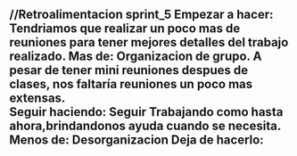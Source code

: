 //Retroalimentacion sprint_5
Empezar a hacer:
 Tendriamos que realizar un poco mas de reuniones para tener mejores detalles del trabajo realizado.
Mas de:
 Organizacion de grupo. A pesar  de tener mini reuniones despues de clases, nos faltaría reuniones un poco mas extensas.  
Seguir haciendo:
 Seguir Trabajando como hasta ahora,brindandonos ayuda cuando se necesita.
Menos de: 
 Desorganizacion
Deja de hacerlo: 
-